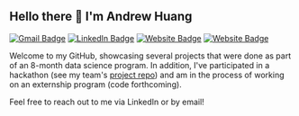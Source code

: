 ## Hello there 👋 I'm Andrew Huang

[![Gmail Badge](https://img.shields.io/badge/Gmail-D14836?style=for-the-badge&logo=gmail&logoColor=white)](mailto:mr.andrew.huang@gmail.com) [![LinkedIn Badge](https://img.shields.io/badge/LinkedIn-0077B5?style=for-the-badge&logo=linkedin&logoColor=white)](https://linkedin.com/in/mrandrewhuang) [![Website Badge](https://img.shields.io/badge/website-000000?style=for-the-badge&logo=About.me&logoColor=white)](https://andytron.com) [![Website Badge](https://img.shields.io/badge/Portfolio-4285F4?style=for-the-badge&logo=Files&logoColor=white)](https://github.com/mrandrewhuang)

Welcome to my GitHub, showcasing several projects that were done as part of an 8-month data science program. In addition, I've participated in a hackathon (see my team's [project repo](https://github.com/RPinkha/June-Code-Jam-2024)) and am in the process of working on an externship program (code forthcoming).

Feel free to reach out to me via LinkedIn or by email!

<!--## Github Stats

[![Github stats](https://github-readme-stats.vercel.app/api?username=mrandrewhuang&show_icons=true&include_all_commits=true)](https://github.com/mrandrewhuang/github-readme-stats)
[![Top Langs](https://github-readme-stats.vercel.app/api/top-langs/?username=mrandrewhuang&layout=compact)](https://github.com/mrandrewhuang/github-readme-stats)-->
